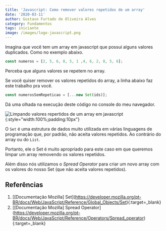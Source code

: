```yaml
---
title: 'Javascript: Como remover valores repetidos de um array'
date: '2020-03-11'
author: Gustavo Furtado de Oliveira Alves
category: Fundamentos
tags: iniciante
image: /images/logo-javascript.png
---
```

Imagina que você tem um array em javascript que possui alguns valores duplicados. Como no exemplo abaixo.

```javascript
const numeros = [2, 5, 6, 8, 5, 1 ,4, 6, 2, 8, 5, 6];
```

Perceba que alguns valores se repetem no array.

Se você quiser remover os valores repetidos do array, a linha abaixo faz este trabalho pra você.

```javascript
const numerosSemRepeticao = [...new Set(ids)];
```

Dá uma olhada na execução deste código no console do meu navegador.

![Limpando valores repertidos de um array em javascript](/images/limpando-array-com-valores-repetidos.gif){:style="width:100%;padding:10px"}

O `Set` é uma estrutura de dados muito utilizada em várias linguagens de programação que, por padrão, não aceita valores repetidos. Ao contrário do array ou do `List`.

Portanto, ele o Set é muito apropriado para este caso em que queremos limpar um array removendo os valores repetidos.

Além disso nós utilizamos o *Spread Operator* para criar um novo array com os valores do nosso Set (que não aceita valores repetidos).

## Referências

1. [\[Documentação Mozilla] Set](https://developer.mozilla.org/pt-BR/docs/Web/JavaScript/Reference/Global_Objects/Set){:target=_blank}
2. [\[Documentação Mozilla] Spread Operator](https://developer.mozilla.org/pt-BR/docs/Web/JavaScript/Reference/Operators/Spread_operator){:target=_blank}